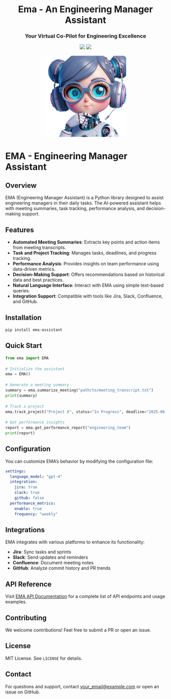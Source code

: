 <div align="center">
<h1 align="center"> Ema - An Engineering Manager Assistant </h1> 
<h3>Your Virtual Co-Pilot for Engineering Excellence</br></h3>
<img src="https://img.shields.io/badge/Progress-1%25-red"> <img src="https://img.shields.io/badge/Feedback-Welcome-green">
</br>
</br>
<kbd>
<img src="https://github.com/ema-io/ema/blob/main/docs/imgs/ema-io.png?raw=true" width="256px"> 
</kbd>
</div>


# EMA - Engineering Manager Assistant

## Overview

EMA (Engineering Manager Assistant) is a Python library designed to assist engineering managers in their daily tasks. The AI-powered assistant helps with meeting summaries, task tracking, performance analysis, and decision-making support.

## Features

- **Automated Meeting Summaries**: Extracts key points and action items from meeting transcripts.
- **Task and Project Tracking**: Manages tasks, deadlines, and progress tracking.
- **Performance Analysis**: Provides insights on team performance using data-driven metrics.
- **Decision-Making Support**: Offers recommendations based on historical data and best practices.
- **Natural Language Interface**: Interact with EMA using simple text-based queries.
- **Integration Support**: Compatible with tools like Jira, Slack, Confluence, and GitHub.

## Installation

```bash
pip install ema-assistant
```

## Quick Start

```python
from ema import EMA

# Initialize the assistant
ema = EMA()

# Generate a meeting summary
summary = ema.summarize_meeting("path/to/meeting_transcript.txt")
print(summary)

# Track a project
ema.track_project("Project X", status="In Progress", deadline="2025-06-30")

# Get performance insights
report = ema.get_performance_report("engineering_team")
print(report)
```

## Configuration

You can customize EMA’s behavior by modifying the configuration file:

```yaml
settings:
  language_model: "gpt-4"
  integration:
    jira: true
    slack: true
    github: false
  performance_metrics:
    enable: true
    frequency: "weekly"
```

## Integrations

EMA integrates with various platforms to enhance its functionality:

- **Jira**: Sync tasks and sprints
- **Slack**: Send updates and reminders
- **Confluence**: Document meeting notes
- **GitHub**: Analyze commit history and PR trends

## API Reference

Visit [EMA API Documentation](https://github.com/yourrepo/ema) for a complete list of API endpoints and usage examples.

## Contributing

We welcome contributions! Feel free to submit a PR or open an issue.

## License

MIT License. See `LICENSE` for details.

## Contact

For questions and support, contact [your\_email@example.com](mailto\:your_email@example.com) or open an issue on GitHub.


